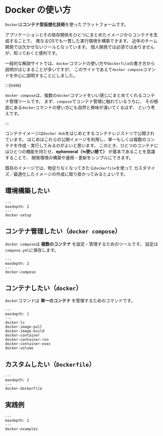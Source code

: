 # Docker の使い方

`Docker`は**コンテナ型仮想化技術**を使ったプラットフォームです。

アプリケーションとその依存関係をひとつにまとめたイメージからコンテナを生成することで、
異なるOSでも一貫した実行環境を構築できます。
近年のチーム開発では欠かせないツールとなっています。
個人開発では必須ではありませんが、知っておくと便利です。

一般的な解説サイトでは、`docker`コマンドの使い方や`Dockerfile`の書き方から説明がはじまることが多いですが、
このサイトであえて`docker compose`コマンドを中心に説明することにしました。

:::{note}

`docker compose`は、複数の`docker`コマンドをいい感じにまとめてくれるコンテナ管理ツールです。
まず、`compose`でコンテナ管理に触れているうちに、
その根底にある`docker`コマンドの使い方にも自然と興味が湧いてくるはず、
という考えです。

:::

コンテナイメージは`Docker Hub`をはじめとするコンテナレジストリで公開されています。
はじめはこれらの公開イメージを利用し、単一もしくは複数のコンテナを作成・実行してみるのがよいと思います。
このとき、ひとつのコンテナにはひとつの機能を持たせ、**ephemeral（≒使い捨て）** が基本であることを意識することで、
開発環境の構築や運用・更新をシンプルにできます。

既存のイメージでは、物足りなくなってきたら`Dockerfile`を使って
カスタマイズ／最適化したイメージの作成に取り掛かってみるとよいです。

## 環境構築したい

```{toctree}
---
maxdepth: 2
---
docker-setup
```

## コンテナ管理したい（`docker compose`）

`docker compose`は **複数のコンテナ** を設定・管理するためのツールです。
設定は`compose.yml`に保存します。

```{toctree}
---
maxdepth: 2
---
docker-compose
```

## コンテナしたい（`docker`）

`docker`コマンドは **単一のコンテナ** を管理するためのコマンドです。

```{toctree}
---
maxdepth: 1
---
docker-ls
docker-image-pull
docker-image-build
docker-container
docker-container-run
docker-container-exec
docker-volume
```

## カスタムしたい（`Dockerfile`）

```{toctree}
---
maxdepth: 2
---
docker-dockerfile
```

## 実践例

```{toctree}
---
maxdepth: 2
---
docker-examples
```

